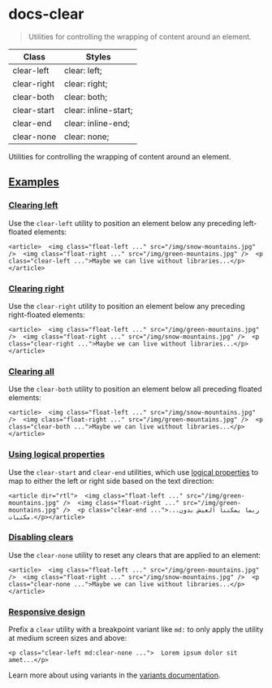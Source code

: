 # docs-clear

> Utilities for controlling the wrapping of content around an element.

| Class       | Styles               |
| ----------- | -------------------- |
| clear-left  | clear: left;         |
| clear-right | clear: right;        |
| clear-both  | clear: both;         |
| clear-start | clear: inline-start; |
| clear-end   | clear: inline-end;   |
| clear-none  | clear: none;         |

Utilities for controlling the wrapping of content around an element.

## [Examples](#examples)

### [Clearing left](#clearing-left)

Use the `clear-left` utility to position an element below any preceding left-floated elements:

    <article>  <img class="float-left ..." src="/img/snow-mountains.jpg" />  <img class="float-right ..." src="/img/green-mountains.jpg" />  <p class="clear-left ...">Maybe we can live without libraries...</p></article>

### [Clearing right](#clearing-right)

Use the `clear-right` utility to position an element below any preceding right-floated elements:

    <article>  <img class="float-left ..." src="/img/green-mountains.jpg" />  <img class="float-right ..." src="/img/snow-mountains.jpg" />  <p class="clear-right ...">Maybe we can live without libraries...</p></article>

### [Clearing all](#clearing-all)

Use the `clear-both` utility to position an element below all preceding floated elements:

    <article>  <img class="float-left ..." src="/img/snow-mountains.jpg" />  <img class="float-right ..." src="/img/green-mountains.jpg" />  <p class="clear-both ...">Maybe we can live without libraries...</p></article>

### [Using logical properties](#using-logical-properties)

Use the `clear-start` and `clear-end` utilities, which use [logical properties](https://developer.mozilla.org/en-US/docs/Web/CSS/CSS_Logical_Properties/Basic_concepts) to map to either the left or right side based on the text direction:

    <article dir="rtl">  <img class="float-left ..." src="/img/green-mountains.jpg" />  <img class="float-right ..." src="/img/green-mountains.jpg" />  <p class="clear-end ...">...ربما يمكننا العيش بدون مكتبات،</p></article>

### [Disabling clears](#disabling-clears)

Use the `clear-none` utility to reset any clears that are applied to an element:

    <article>  <img class="float-left ..." src="/img/green-mountains.jpg" />  <img class="float-right ..." src="/img/snow-mountains.jpg" />  <p class="clear-none ...">Maybe we can live without libraries...</p></article>

### [Responsive design](#responsive-design)

Prefix a `clear` utility with a breakpoint variant like `md:` to only apply the utility at medium screen sizes and above:

    <p class="clear-left md:clear-none ...">  Lorem ipsum dolor sit amet...</p>

Learn more about using variants in the [variants documentation](/docs/hover-focus-and-other-states).

